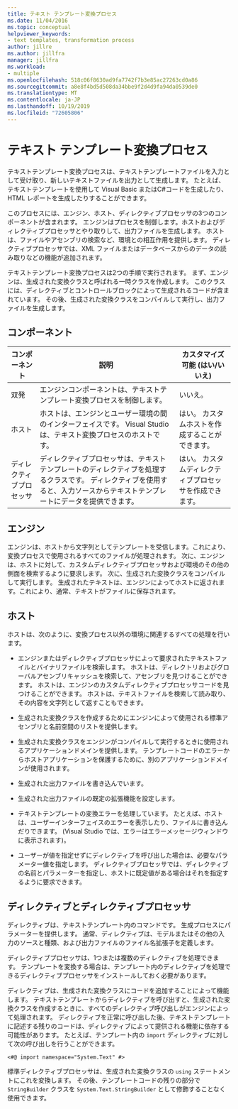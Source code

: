 ```yaml
---
title: テキスト テンプレート変換プロセス
ms.date: 11/04/2016
ms.topic: conceptual
helpviewer_keywords:
- text templates, transformation process
author: jillre
ms.author: jillfra
manager: jillfra
ms.workload:
- multiple
ms.openlocfilehash: 518c06f8630ad9fa7742f7b3e85ac27263cd0a86
ms.sourcegitcommit: a8e8f4bd5d508da34bbe9f2d4d9fa94da0539de0
ms.translationtype: MT
ms.contentlocale: ja-JP
ms.lasthandoff: 10/19/2019
ms.locfileid: "72605806"
---
```

# <a name="the-text-template-transformation-process"></a>テキスト テンプレート変換プロセス
テキストテンプレート変換プロセスは、テキストテンプレートファイルを入力として受け取り、新しいテキストファイルを出力として生成します。 たとえば、テキストテンプレートを使用して Visual Basic またはC#コードを生成したり、HTML レポートを生成したりすることができます。

 このプロセスには、エンジン、ホスト、ディレクティブプロセッサの3つのコンポーネントが含まれます。 エンジンはプロセスを制御します。ホストおよびディレクティブプロセッサとやり取りして、出力ファイルを生成します。 ホストは、ファイルやアセンブリの検索など、環境との相互作用を提供します。 ディレクティブプロセッサでは、XML ファイルまたはデータベースからのデータの読み取りなどの機能が追加されます。

 テキストテンプレート変換プロセスは2つの手順で実行されます。 まず、エンジンは、生成された変換クラスと呼ばれる一時クラスを作成します。 このクラスには、ディレクティブとコントロールブロックによって生成されるコードが含まれています。 その後、生成された変換クラスをコンパイルして実行し、出力ファイルを生成します。

## <a name="components"></a>コンポーネント

|コンポーネント|説明|カスタマイズ可能 (はい/いいえ)|
|-|-|-|
|双発|エンジンコンポーネントは、テキストテンプレート変換プロセスを制御します。|いいえ。|
|ホスト|ホストは、エンジンとユーザー環境の間のインターフェイスです。 Visual Studio は、テキスト変換プロセスのホストです。|はい。 カスタムホストを作成することができます。|
|ディレクティブプロセッサ|ディレクティブプロセッサは、テキストテンプレートのディレクティブを処理するクラスです。 ディレクティブを使用すると、入力ソースからテキストテンプレートにデータを提供できます。|はい。 カスタムディレクティブプロセッサを作成できます。|

## <a name="the-engine"></a>エンジン
 エンジンは、ホストから文字列としてテンプレートを受信します。これにより、変換プロセスで使用されるすべてのファイルが処理されます。 次に、エンジンは、ホストに対して、カスタムディレクティブプロセッサおよび環境のその他の側面を検索するように要求します。 次に、生成された変換クラスをコンパイルして実行します。 生成されたテキストは、エンジンによってホストに返されます。これにより、通常、テキストがファイルに保存されます。

## <a name="the-host"></a>ホスト
 ホストは、次のように、変換プロセス以外の環境に関連するすべての処理を行います。

- エンジンまたはディレクティブプロセッサによって要求されたテキストファイルとバイナリファイルを検索します。 ホストは、ディレクトリおよびグローバルアセンブリキャッシュを検索して、アセンブリを見つけることができます。 ホストは、エンジンのカスタムディレクティブプロセッサコードを見つけることができます。 ホストは、テキストファイルを検索して読み取り、その内容を文字列として返すこともできます。

- 生成された変換クラスを作成するためにエンジンによって使用される標準アセンブリと名前空間のリストを提供します。

- 生成された変換クラスをエンジンがコンパイルして実行するときに使用されるアプリケーションドメインを提供します。 テンプレートコードのエラーからホストアプリケーションを保護するために、別のアプリケーションドメインが使用されます。

- 生成された出力ファイルを書き込んでいます。

- 生成された出力ファイルの既定の拡張機能を設定します。

- テキストテンプレートの変換エラーを処理しています。 たとえば、ホストは、ユーザーインターフェイスのエラーを表示したり、ファイルに書き込んだりできます。 (Visual Studio では、エラーはエラーメッセージウィンドウに表示されます)。

- ユーザーが値を指定せずにディレクティブを呼び出した場合は、必要なパラメーター値を指定します。 ディレクティブプロセッサでは、ディレクティブの名前とパラメーターを指定し、ホストに既定値がある場合はそれを指定するように要求できます。

## <a name="directives-and-directive-processors"></a>ディレクティブとディレクティブプロセッサ
 ディレクティブは、テキストテンプレート内のコマンドです。 生成プロセスにパラメーターを提供します。 通常、ディレクティブは、モデルまたはその他の入力のソースと種類、および出力ファイルのファイル名拡張子を定義します。

 ディレクティブプロセッサは、1つまたは複数のディレクティブを処理できます。 テンプレートを変換する場合は、テンプレート内のディレクティブを処理できるディレクティブプロセッサをインストールしておく必要があります。

 ディレクティブは、生成された変換クラスにコードを追加することによって機能します。 テキストテンプレートからディレクティブを呼び出すと、生成された変換クラスを作成するときに、すべてのディレクティブ呼び出しがエンジンによって処理されます。 ディレクティブを正常に呼び出した後、テキストテンプレートに記述する残りのコードは、ディレクティブによって提供される機能に依存する可能性があります。 たとえば、テンプレート内の `import` ディレクティブに対して次の呼び出しを行うことができます。

 `<#@ import namespace="System.Text" #>`

 標準ディレクティブプロセッサは、生成された変換クラスの `using` ステートメントにこれを変換します。 その後、テンプレートコードの残りの部分で `StringBuilder` クラスを `System.Text.StringBuilder` として修飾することなく使用できます。